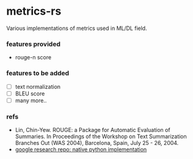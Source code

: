 # metrics-rs
Various implementations of metrics used in ML/DL field.

### features provided
- rouge-n score
### features to be added
- [ ] text normalization
- [ ] BLEU score
- [ ] many more..
### refs
- Lin, Chin-Yew. ROUGE: a Package for Automatic Evaluation of Summaries. In Proceedings of the Workshop on Text Summarization Branches Out (WAS 2004), Barcelona, Spain, July 25 - 26, 2004.
- [google research repo: native python implementation](https://github.com/google-research/google-research/tree/master/rouge) 



